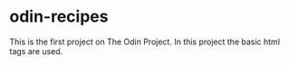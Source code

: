 # odin-recipes
This is the first project on The Odin Project. 
In this project the basic html tags are used.